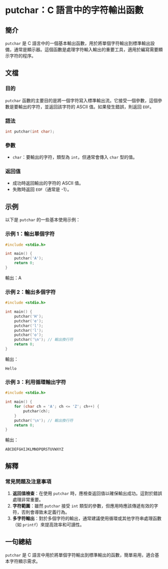 <!--
Meta Description: # putchar：C 語言中的字符輸出函數 ## 簡介 `putchar` 是 C 語言中的一個基本輸出函數，用於將單個字符輸出到標準輸出設備，通常是顯示器。這個函數是處理字符輸入輸出的重要工具，適用於編寫需要顯示字符的程序。 ## 文檔 ### 目的 `putchar` 函數的主要目的是將一個字...
Meta Keywords: putchar, int, char, include, stdio
-->

# putchar：C 語言中的字符輸出函數

## 簡介
`putchar` 是 C 語言中的一個基本輸出函數，用於將單個字符輸出到標準輸出設備，通常是顯示器。這個函數是處理字符輸入輸出的重要工具，適用於編寫需要顯示字符的程序。

## 文檔
### 目的
`putchar` 函數的主要目的是將一個字符寫入標準輸出流。它接受一個參數，這個參數是要輸出的字符，並返回該字符的 ASCII 值。如果發生錯誤，則返回 `EOF`。

### 語法
```c
int putchar(int char);
```

### 參數
- `char`：要輸出的字符，類型為 `int`，但通常會傳入 `char` 型的值。

### 返回值
- 成功時返回輸出的字符的 ASCII 值。
- 失敗時返回 `EOF`（通常是 -1）。

## 示例
以下是 `putchar` 的一些基本使用示例：

### 示例 1：輸出單個字符
```c
#include <stdio.h>

int main() {
    putchar('A');
    return 0;
}
```
輸出：A

### 示例 2：輸出多個字符
```c
#include <stdio.h>

int main() {
    putchar('H');
    putchar('e');
    putchar('l');
    putchar('l');
    putchar('o');
    putchar('\n'); // 輸出換行符
    return 0;
}
```
輸出：
```
Hello
```

### 示例 3：利用循環輸出字符
```c
#include <stdio.h>

int main() {
    for (char ch = 'A'; ch <= 'Z'; ch++) {
        putchar(ch);
    }
    putchar('\n'); // 輸出換行符
    return 0;
}
```
輸出：
```
ABCDEFGHIJKLMNOPQRSTUVWXYZ
```

## 解釋
### 常見問題及注意事項
1. **返回值檢查**：在使用 `putchar` 時，應檢查返回值以確保輸出成功。這對於錯誤處理非常重要。
2. **字符範圍**：雖然 `putchar` 接受 `int` 類型的參數，但應用時應該傳遞有效的字符，否則會導致未定義行為。
3. **多字符輸出**：對於多個字符的輸出，通常建議使用循環或其他字符串處理函數（如 `printf`）來提高效率和可讀性。

## 一句總結
`putchar` 是 C 語言中用於將單個字符輸出到標準輸出的函數，簡單易用，適合基本字符顯示需求。